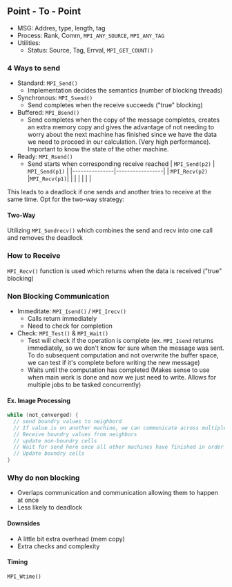 ## Point - To - Point
- MSG: Addres, type, length, tag
- Process: Rank, Comm, `MPI_ANY_SOURCE`, `MPI_ANY_TAG`
- Utilities:
  - Status: Source, Tag, Errval, `MPI_GET_COUNT()`

### 4 Ways to send
- Standard: `MPI_Send()`
  - Implementation decides the semantics (number of blocking threads)
- Synchronous: `MPI_Ssend()`
  - Send completes when the receive succeeds ("true" blocking)
- Buffered: `MPI_Bsend()`
  - Send completes when the copy of the message completes, creates an extra memory copy and gives the advantage of not needing to worry about the next machine has finished since we have the data we need to proceed in our calculation. (Very high performance). Important to know the state of the other machine.
- Ready: `MPI_Rsend()`
  - Send starts when corresponding receive reached
| `MPI_Send(p2)` | `MPI_Send(p1)` |
|---------------|-----------------|
|  `MPI_Recv(p2)`  |`MPI_Recv(p1)`|
|                  |              |
|                  |              |

This leads to a deadlock if one sends and another tries to receive at the same time. Opt for the two-way strategy:

#### Two-Way
Utilizing `MPI_Sendrecv()` which combines the send and recv into one call and removes the deadlock

### How to Receive
`MPI_Recv()` function is used which returns when the data is received ("true" blocking)

### Non Blocking Communication
- Immeditate: `MPI_Isend()` / `MPI_Irecv()`
  - Calls return immediately
  - Need to check for completion
- Check: `MPI_Test()` & `MPI_Wait()`
  - Test will check if the operation is complete (ex. `MPI_Isend` returns immediately, so we don't know for sure when the message was sent. To do subsequent computation and not overwrite the buffer space, we can test if it's complete before writing the new message)
  - Waits until the computation has completed (Makes sense to use when main work is done and now we just need to write. Allows for multiple jobs to be tasked concurrently)

#### Ex. Image Processing
```c++
while (not_converged) {
  // send boundry values to neighbord
  // If value is on another machine, we can communicate across multiple machines non blocking to read all the data
  // Receive boundry values from neighbors
  // update non-boundry cells
  // Wait for send here once all other machines have finished in order to do writes, also have to wait for receives this lets you know you have all info
  // Update boundry cells
}
```

### Why do non blocking
- Overlaps communication and communication allowing them to happen at once
- Less likely to deadlock

#### Downsides
- A little bit extra overhead (mem copy)
- Extra checks and complexity

#### Timing
`MPI_Wtime()`
